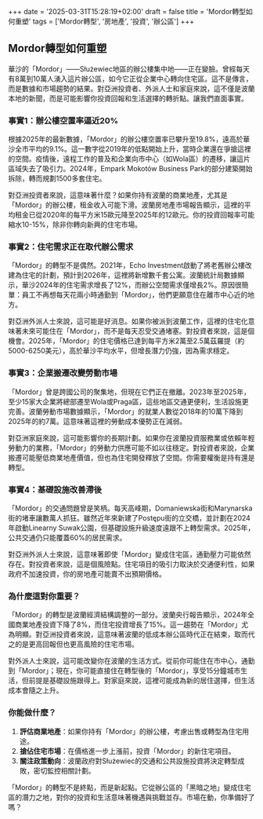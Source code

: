 +++
date = '2025-03-31T15:28:19+02:00'
draft = false
title = 'Mordor轉型如何重塑'
tags = ['Mordor轉型', '房地產', '投資', '辦公區']
+++

## Mordor轉型如何重塑

華沙的「Mordor」——Służewiec地區的辦公樓集中地——正在變臉。曾經每天有8萬到10萬人湧入這片辦公區，如今它正從企業中心轉向住宅區。這不是傳言，而是數據和市場趨勢的結果。對亞洲投資者、外派人士和家庭來說，這不僅是波蘭本地的新聞，而是可能影響你投資回報和生活選擇的轉折點。讓我們直面事實。

### 事實1：辦公樓空置率逼近20%

根據2025年的最新數據，「Mordor」的辦公樓空置率已攀升至19.8%，遠高於華沙全市平均的9.1%。這一數字從2019年的低點開始上升，當時企業還在爭搶這裡的空間。疫情後，遠程工作的普及和企業向市中心（如Wola區）的遷移，讓這片區域失去了吸引力。2024年，Empark Mokotów Business Park的部分建築開始拆除，轉而規劃1500多套住宅。

對亞洲投資者來說，這意味著什麼？如果你持有波蘭的商業地產，尤其是「Mordor」的辦公樓，租金收入可能下滑。波蘭房地產市場報告顯示，這裡的平均租金已從2020年的每平方米15歐元降至2025年的12歐元。你的投資回報率可能縮水10-15%，除非你轉向新興的住宅市場。

### 事實2：住宅需求正在取代辦公需求

「Mordor」的轉型不是偶然。2021年，Echo Investment啟動了將老舊辦公樓改建為住宅的計劃，預計到2026年，這裡將新增數千套公寓。波蘭統計局數據顯示，華沙2024年的住宅需求增長了12%，而辦公空間需求僅增長2%。原因很簡單：員工不再想每天花兩小時通勤到「Mordor」，他們更願意住在離市中心近的地方。

對亞洲外派人士來說，這可能是好消息。如果你被派到波蘭工作，這裡的住宅化意味著未來可能住在「Mordor」，而不是每天忍受交通堵塞。對投資者來說，這是個機會。2025年，「Mordor」的住宅價格已達到每平方米2萬至2.5萬茲羅提（約5000-6250美元），高於華沙平均水平，但增長潛力仍強，因為需求穩定。

### 事實3：企業搬遷改變勞動市場

「Mordor」曾是跨國公司的聚集地，但現在它們正在撤離。2023年至2025年，至少15家大企業將總部遷至Wola或Praga區，這些地區交通更便利，生活設施更完善。波蘭勞動市場數據顯示，「Mordor」的就業人數從2018年的10萬下降到2025年的約7萬。這意味著這裡的勞動成本優勢正在減弱。

對亞洲家庭來說，這可能影響你的長期計劃。如果你在波蘭投資服務業或依賴年輕勞動力的業務，「Mordor」的勞動力供應可能不如以往穩定。對投資者來說，企業搬遷可能壓低商業地產價值，但也為住宅開發釋放了空間。你需要權衡是持有還是轉型。

### 事實4：基礎設施改善滯後

「Mordor」的交通問題曾是笑柄。每天高峰期，Domaniewska街和Marynarska街的堵車讓數萬人抓狂。雖然近年來新建了Postępu街的立交橋，並計劃在2024年啟動Linearny Suwak公園，但基礎設施升級速度遠跟不上轉型需求。2025年，公共交通仍只能覆蓋60%的居民需求。

對亞洲外派人士來說，這意味著即使「Mordor」變成住宅區，通勤壓力可能依然存在。對投資者來說，這是個風險點。住宅項目的吸引力取決於交通便利性，如果政府不加速投資，你的房地產可能賣不出預期價格。

### 為什麼這對你重要？

「Mordor」的轉型是波蘭經濟結構調整的一部分。波蘭央行報告顯示，2024年全國商業地產投資下降了8%，而住宅投資增長了15%。這一趨勢在「Mordor」尤為明顯。對亞洲投資者來說，這意味著波蘭的低成本辦公區時代正在結束，取而代之的是更高回報但也更高風險的住宅市場。

對外派人士來說，這可能改變你在波蘭的生活方式。從前你可能住在市中心，通勤到「Mordor」；現在，你可能直接住在轉型後的「Mordor」，享受15分鐘城市生活，但前提是基礎設施跟得上。對家庭來說，這裡可能成為新的居住選擇，但生活成本會隨之上升。

### 你能做什麼？

1. **評估商業地產**：如果你持有「Mordor」的辦公樓，考慮出售或轉型為住宅用途。  
2. **搶佔住宅市場**：在價格進一步上漲前，投資「Mordor」的新住宅項目。  
3. **關注政策動向**：波蘭政府對Służewiec的交通和公共設施投資將決定轉型成敗，密切監控相關計劃。  

「Mordor」的轉型不是終點，而是新起點。它從辦公區的「黑暗之地」變成住宅區的潛力之地，對你的投資和生活意味著機遇與挑戰並存。市場在動，你準備好了嗎？